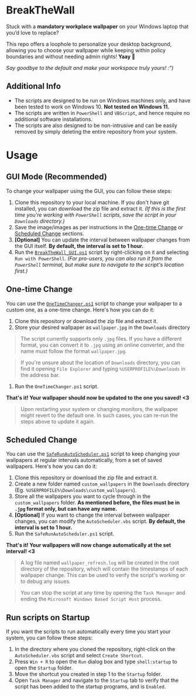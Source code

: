# BreakTheWall
Stuck with a **mandatory workplace wallpaper** on your Windows laptop that you’d love to replace?

This repo offers a loophole to personalize your desktop background, allowing you to choose your wallpaper while keeping within policy boundaries and without needing admin rights! **Yaay 🎉**

*Say goodbye to the default and make your workspace truly yours! :")*

## Additional Info
- The scripts are designed to be run on Windows machines only, and have been tested to work on Windows 10. **Not tested on Windows 11.**
- The scripts are written in `PowerShell` and `VBScript`, and hence require no additional software installations.
- The scripts are also designed to be non-intrusive and can be easily removed by simply deleting the entire repository from your system.

# Usage
## GUI Mode (Recommended)
To change your wallpaper using the GUI, you can follow these steps:
1. Clone this repository to your local machine. If you don't have git installed, you can download the zip file and extract it. *(If this is the first time you're working with `PowerShell` scripts, save the script in your `Downloads` directory.)*
1. Save the image/images as per instructions in the [One-time Change](#one-time-change) or [Scheduled Change](#scheduled-change) sections.
1. **[Optional]** You can update the interval between wallpaper changes from the GUI itself. **By default, the interval is set to 1 hour.**
1. Run the [`BreakTheWall_GUI.ps1`](BreakTheWall_GUI.ps1) script by right-clicking on it and selecting `Run with PowerShell`. *(For pro-users, you can also run it from the `PowerShell` terminal, but make sure to navigate to the script's location first.)*

## One-time Change
You can use the [`OneTimeChanger.ps1`](OneTimeChanger.ps1) script to change your wallpaper to a custom one, as a one-time change. Here's how you can do it:
1. Clone this repository or download the zip file and extract it.
1. Store your desired wallpaper as `wallpaper.jpg` in the `Downloads` directory
> The script currently supports only `.jpg` files. If you have a different format, you can convert it to `.jpg` using an online converter, and the name must follow the format `wallpaper.jpg`.

> If you're unsure about the location of `Downloads` directory, you can find it opening `File Explorer` and typing `%USERPROFILE%\Downloads` in the address bar.
1. Run the `OneTimeChanger.ps1` script.

**That's it! Your wallpaper should now be updated to the one you saved! <3**
> Upon restarting your system or changing monitors, the wallpaper might revert to the default one. In such cases, you can re-run the steps above to update it again.

## Scheduled Change
You can use the [`SafeRunAutoScheduler.ps1`](SafeRunAutoScheduler.ps1) script to keep changing your wallpapers at regular intervals automatically, from a set of saved wallpapers. Here's how you can do it:
1. Clone this repository or download the zip file and extract it.
1. Create a new folder named `custom_wallpapers` in the `Downloads` directory (Eg. `%USERPROFILE%\Downloads\custom_wallpapers`).
1. Store all the wallpapers you want to cycle through in the `custom_wallpapers` folder. **As mentioned before, the files must be in `.jpg` format only, but can have any name.**
1. **[Optional]** If you want to change the interval between wallpaper changes, you can modify the `AutoScheduler.vbs` script. **By default, the interval is set to 1 hour.**
2. Run the `SafeRunAutoScheduler.ps1` script.

**That's it! Your wallpapers will now change automatically at the set interval! <3**
> A log file named `wallpaper_refresh.log` will be created in the root directory of the repository, which will contain the timestamps of each wallpaper change. This can be used to verify the script's working or to debug any issues.

> You can stop the script at any time by opening the `Task Manager` and ending the `Microsoft Windows Based Script Host` process.

## Run scripts on Startup
If you want the scripts to run automatically every time you start your system, you can follow these steps:
1. In the directory where you cloned the repository, right-click on the `AutoScheduler.vbs` script and select `Create Shortcut`.
1. Press `Win + R` to open the `Run` dialog box and type `shell:startup` to open the `Startup` folder.
1. Move the shortcut you created in step 1 to the `Startup` folder.
1. Open `Task Manager` and navigate to the `Startup` tab to verify that the script has been added to the startup programs, and is `Enabled`.
